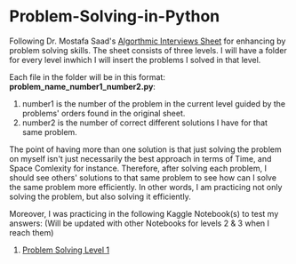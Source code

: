 # Problem-Solving-in-Python
Following Dr. Mostafa Saad's [Algorthmic Interviews Sheet](https://docs.google.com/spreadsheets/d/1ClmoHFMqQKOHinRhrId42sbofQ0T0IyaFzZcEcVvXbU/edit#gid=1160016643) for enhancing by problem solving skills. The sheet consists of three levels. I will have a folder for every level inwhich I will insert the problems I solved in that level.

Each file in the folder will be in this format: **problem_name_number1_number2.py**:
1. number1 is the number of the problem in the current level guided by the problems' orders found in the original sheet.
2. number2 is the number of correct different solutions I have for that same problem. 

The point of having more than one solution is that just solving the problem on myself isn't just necessarily the best approach in terms of Time, and Space Comlexity for instance. Therefore, after solving each problem, I should see others' solutions to that same problem to see how can I solve the same problem more efficiently. In other words, I am practicing not only solving the problem, but also solving it efficiently.

Moreover, I was practicing in the following Kaggle Notebook(s) to test my answers: (Will be updated with other Notebooks for levels 2 & 3 when I reach them)
1. [Problem Solving Level 1](https://www.kaggle.com/bahgat94/problem-solving-level-1)
